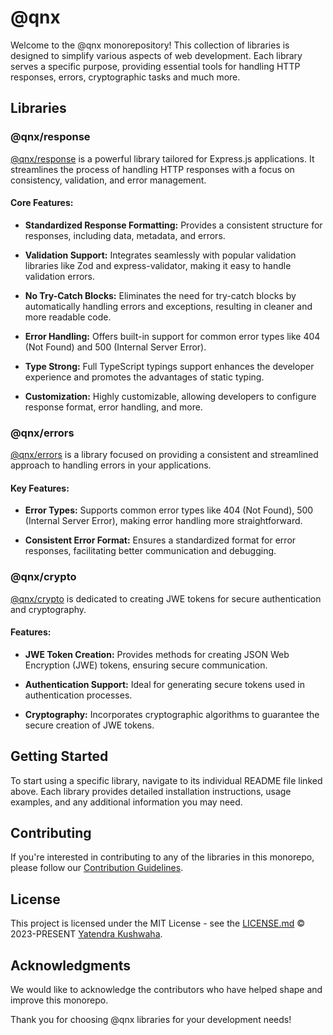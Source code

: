 
# @qnx

Welcome to the @qnx monorepository! This collection of libraries is designed to simplify various aspects of web development. Each library serves a specific purpose, providing essential tools for handling HTTP responses, errors, cryptographic tasks and much more.

## Libraries

### @qnx/response

[@qnx/response](https://github.com/yatendra121/qnx/blob/main/packages/response/README.md) is a powerful library tailored for Express.js applications. It streamlines the process of handling HTTP responses with a focus on consistency, validation, and error management.

#### Core Features:

- **Standardized Response Formatting:** Provides a consistent structure for responses, including data, metadata, and errors.
  
- **Validation Support:** Integrates seamlessly with popular validation libraries like Zod and express-validator, making it easy to handle validation errors.

- **No Try-Catch Blocks:** Eliminates the need for try-catch blocks by automatically handling errors and exceptions, resulting in cleaner and more readable code.

- **Error Handling:** Offers built-in support for common error types like 404 (Not Found) and 500 (Internal Server Error).

- **Type Strong:** Full TypeScript typings support enhances the developer experience and promotes the advantages of static typing.

- **Customization:** Highly customizable, allowing developers to configure response format, error handling, and more.

### @qnx/errors

[@qnx/errors](https://github.com/yatendra121/qnx/blob/main/packages/errors/README.md) is a library focused on providing a consistent and streamlined approach to handling errors in your applications.

#### Key Features:

- **Error Types:** Supports common error types like 404 (Not Found), 500 (Internal Server Error), making error handling more straightforward.

- **Consistent Error Format:** Ensures a standardized format for error responses, facilitating better communication and debugging.

### @qnx/crypto

[@qnx/crypto](https://github.com/yatendra121/qnx/blob/main/packages/crypto/README.md) is dedicated to creating JWE tokens for secure authentication and cryptography.

#### Features:

- **JWE Token Creation:** Provides methods for creating JSON Web Encryption (JWE) tokens, ensuring secure communication.

- **Authentication Support:** Ideal for generating secure tokens used in authentication processes.

- **Cryptography:** Incorporates cryptographic algorithms to guarantee the secure creation of JWE tokens.

## Getting Started

To start using a specific library, navigate to its individual README file linked above. Each library provides detailed installation instructions, usage examples, and any additional information you may need.

## Contributing

If you're interested in contributing to any of the libraries in this monorepo, please follow our [Contribution Guidelines](CONTRIBUTING.md).

## License

This project is licensed under the MIT License - see the [LICENSE.md](https://github.com/yatendra121/vq-vuetify/blob/main/LICENSE.md) © 2023-PRESENT [Yatendra Kushwaha](https://github.com/yatendra121).

## Acknowledgments

We would like to acknowledge the contributors who have helped shape and improve this monorepo.

Thank you for choosing @qnx libraries for your development needs!
